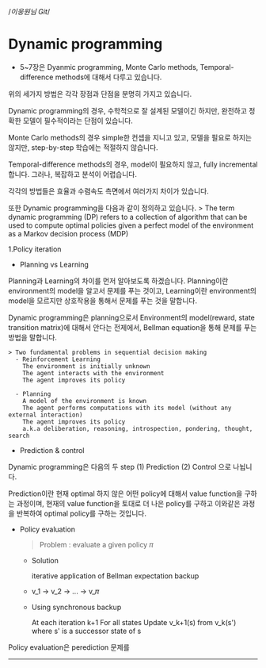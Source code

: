 /*이웅원님 Git*/

# Dynamic programming

  - 5~7장은 Dyanmic programming, Monte Carlo methods, Temporal-difference methods에 대해서 다루고 있습니다.

  위의 세가지 방법은 각각 장점과 단점을 분명히 가지고 있습니다.

  Dynamic programming의 경우, 수학적으로 잘 설계된 모델이긴 하지만, 완전하고 정확한 모델이 필수적이라는 단점이 있습니다.

  Monte Carlo methods의 경우 simple한 컨셉을 지니고 있고, 모델을 필요로 하지는 않지만, step-by-step 학습에는 적절하지 않습니다.

  Temporal-difference methods의 경우, model이 필요하지 않고, fully incremental합니다. 그러나, 복잡하고 분석이 어렵습니다.

  각각의 방법들은 효율과 수렴속도 측면에서 여러가지 차이가 있습니다.

  또한 Dynamic programming을 다음과 같이 정의하고 있습니다.
    > The term dynamic programming (DP) refers to a collection of algorithm that can be used to compute optimal policies given a perfect model of the environment as a Markov decision process (MDP)


1.Policy iteration

  - Planning vs Learning

  Planning과 Learning의 차이를 먼저 알아보도록 하겠습니다.
  Planning이란 environment의 model을 알고서 문제를 푸는 것이고, Learning이란 environment의 model을 모르지만 상호작용을 통해서 문제를 푸는 것을 말합니다.

  Dynamic programming은 planning으로서 Environment의 model(reward, state transition matrix)에 대해서 안다는 전제에서, Bellman equation을 통해 문제를 푸는 방법을 말합니다.


    > Two fundamental problems in sequential decision making
      - Reinforcement Learning
        The environment is initially unknown
        The agent interacts with the environment
        The agent improves its policy

      - Planning
        A model of the environment is known
        The agent performs computations with its model (without any external interaction)
        The agent improves its policy
        a.k.a deliberation, reasoning, introspection, pondering, thought, search

  - Prediction & control

  Dynamic programming은 다음의 두 step (1) Prediction (2) Control 으로 나뉩니다.

  Prediction이란 현재 optimal 하지 않은 어떤 policy에 대해서 value function을 구하는 과정이며, 현재의 value function을 토대로 더 나은 policy를 구하고 이와같은 과정을 반복하여 optimal policy를 구하는 것입니다.

  - Policy evaluation

    > Problem : evaluate a given policy 𝜋
      - Solution

        iterative application of Bellman expectation backup

      - v_1 -> v_2 -> ... -> v_𝜋

      - Using synchronous backup

        At each iteration k+1
        For all states
        Update v_k+1(s) from v_k(s')
        where s' is a successor state of s

  Policy evaluation은 perediction 문제를



***
